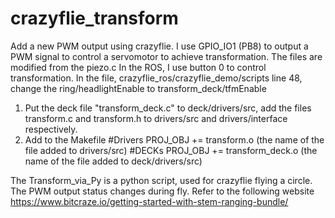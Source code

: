 # crazyflie_transform
Add a new PWM output using crazyflie. I use GPIO_IO1 (PB8) to output a PWM signal to control a servomotor to achieve transformation.
The files are modified from the piezo.c
In the ROS, I use button 0 to control transformation. 
In the file, crazyflie_ros/crazyflie_demo/scripts
line 48, change the ring/headlightEnable to transform_deck/tfmEnable

1. Put the deck file "transform_deck.c" to deck/drivers/src, add the files transform.c and transform.h to drivers/src 
and drivers/interface respectively.
2. Add to the Makefile
#Drivers
PROJ_OBJ += transform.o (the name of the file added to drivers/src)
#DECKs
PROJ_OBJ += transform_deck.o (the name of the file added to deck/drivers/src)

The Transform_via_Py is a python script, used for crazyflie flying a circle. The PWM output status changes during fly. Refer to the following website 
https://www.bitcraze.io/getting-started-with-stem-ranging-bundle/
